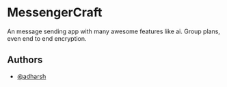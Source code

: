
# MessengerCraft

An message sending app with many awesome features like ai. Group plans, even end to end encryption.


## Authors

- [@adharsh](https://github.com/lordgamingyt)
